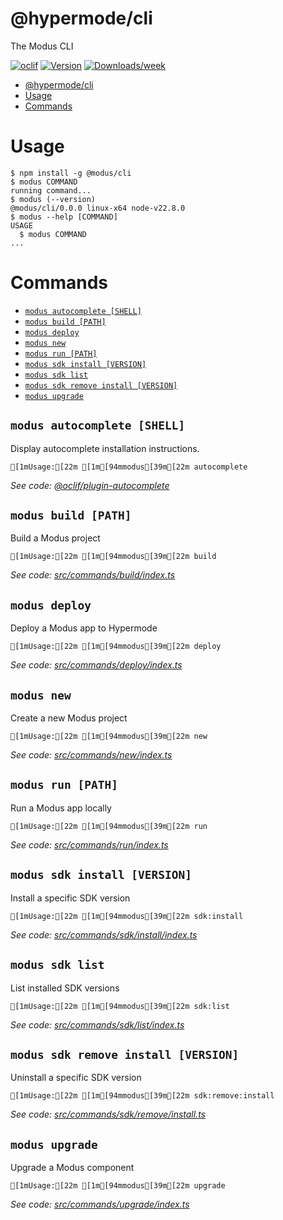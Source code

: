 # @hypermode/cli

The Modus CLI

[![oclif](https://img.shields.io/badge/cli-oclif-brightgreen.svg)](https://oclif.io)
[![Version](https://img.shields.io/npm/v/@hypermode/cli.svg)](https://npmjs.org/package/@hypermode/cli)
[![Downloads/week](https://img.shields.io/npm/dw/@hypermode/cli.svg)](https://npmjs.org/package/@hypermode/cli)

<!-- toc -->
* [@hypermode/cli](#hypermodecli)
* [Usage](#usage)
* [Commands](#commands)
<!-- tocstop -->

# Usage

<!-- usage -->
```sh-session
$ npm install -g @modus/cli
$ modus COMMAND
running command...
$ modus (--version)
@modus/cli/0.0.0 linux-x64 node-v22.8.0
$ modus --help [COMMAND]
USAGE
  $ modus COMMAND
...
```
<!-- usagestop -->

# Commands

<!-- commands -->
* [`modus autocomplete [SHELL]`](#modus-autocomplete-shell)
* [`modus build [PATH]`](#modus-build-path)
* [`modus deploy`](#modus-deploy)
* [`modus new`](#modus-new)
* [`modus run [PATH]`](#modus-run-path)
* [`modus sdk install [VERSION]`](#modus-sdk-install-version)
* [`modus sdk list`](#modus-sdk-list)
* [`modus sdk remove install [VERSION]`](#modus-sdk-remove-install-version)
* [`modus upgrade`](#modus-upgrade)

## `modus autocomplete [SHELL]`

Display autocomplete installation instructions.

```
[1mUsage:[22m [1m[94mmodus[39m[22m autocomplete
```

_See code: [@oclif/plugin-autocomplete](https://github.com/oclif/plugin-autocomplete/blob/v3.2.5/src/commands/autocomplete/index.ts)_

## `modus build [PATH]`

Build a Modus project

```
[1mUsage:[22m [1m[94mmodus[39m[22m build
```

_See code: [src/commands/build/index.ts](https://github.com/HypermodeAI/modus/blob/v0.0.0/src/commands/build/index.ts)_

## `modus deploy`

Deploy a Modus app to Hypermode

```
[1mUsage:[22m [1m[94mmodus[39m[22m deploy
```

_See code: [src/commands/deploy/index.ts](https://github.com/HypermodeAI/modus/blob/v0.0.0/src/commands/deploy/index.ts)_

## `modus new`

Create a new Modus project

```
[1mUsage:[22m [1m[94mmodus[39m[22m new
```

_See code: [src/commands/new/index.ts](https://github.com/HypermodeAI/modus/blob/v0.0.0/src/commands/new/index.ts)_

## `modus run [PATH]`

Run a Modus app locally

```
[1mUsage:[22m [1m[94mmodus[39m[22m run
```

_See code: [src/commands/run/index.ts](https://github.com/HypermodeAI/modus/blob/v0.0.0/src/commands/run/index.ts)_

## `modus sdk install [VERSION]`

Install a specific SDK version

```
[1mUsage:[22m [1m[94mmodus[39m[22m sdk:install
```

_See code: [src/commands/sdk/install/index.ts](https://github.com/HypermodeAI/modus/blob/v0.0.0/src/commands/sdk/install/index.ts)_

## `modus sdk list`

List installed SDK versions

```
[1mUsage:[22m [1m[94mmodus[39m[22m sdk:list
```

_See code: [src/commands/sdk/list/index.ts](https://github.com/HypermodeAI/modus/blob/v0.0.0/src/commands/sdk/list/index.ts)_

## `modus sdk remove install [VERSION]`

Uninstall a specific SDK version

```
[1mUsage:[22m [1m[94mmodus[39m[22m sdk:remove:install
```

_See code: [src/commands/sdk/remove/install.ts](https://github.com/HypermodeAI/modus/blob/v0.0.0/src/commands/sdk/remove/install.ts)_

## `modus upgrade`

Upgrade a Modus component

```
[1mUsage:[22m [1m[94mmodus[39m[22m upgrade
```

_See code: [src/commands/upgrade/index.ts](https://github.com/HypermodeAI/modus/blob/v0.0.0/src/commands/upgrade/index.ts)_
<!-- commandsstop -->
